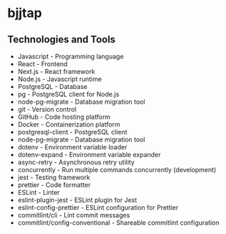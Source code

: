 # bjjtap

## Technologies and Tools

- Javascript - Programming language
- React - Frontend
- Next.js - React framework
- Node.js - Javascript runtime
- PostgreSQL - Database
- pg - PostgreSQL client for Node.js
- node-pg-migrate - Database migration tool
- git - Version control
- GitHub - Code hosting platform
- Docker - Containerization platform
- postgresql-client - PostgreSQL client
- node-pg-migrate - Database migration tool
- dotenv - Environment variable loader
- dotenv-expand - Environment variable expander
- async-retry - Asynchronous retry utility
- concurrently - Run multiple commands concurrently (development)
- jest - Testing framework
- prettier - Code formatter
- ESLint - Linter
- eslint-plugin-jest - ESLint plugin for Jest
- eslint-config-prettier - ESLint configuration for Prettier
- commitlint/cli - Lint commit messages
- commitlint/config-conventional - Shareable commitlint configuration
